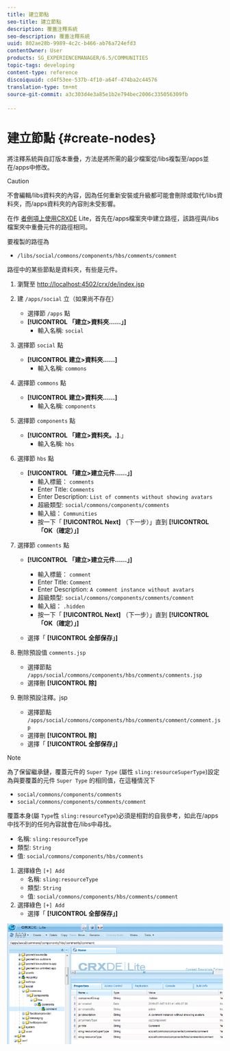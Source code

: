 ```yaml
---
title: 建立節點
seo-title: 建立節點
description: 覆蓋注釋系統
seo-description: 覆蓋注釋系統
uuid: 802ae28b-9989-4c2c-b466-ab76a724efd3
contentOwner: User
products: SG_EXPERIENCEMANAGER/6.5/COMMUNITIES
topic-tags: developing
content-type: reference
discoiquuid: cd4f53ee-537b-4f10-a64f-474ba2c44576
translation-type: tm+mt
source-git-commit: a3c303d4e3a85e1b2e794bec2006c335056309fb

---
```



# 建立節點 {#create-nodes}

將注釋系統與自訂版本重疊，方法是將所需的最少檔案從/libs複製至/apps並在/apps中修改。

>[!CAUTION]
>
>不會編輯/libs資料夾的內容，因為任何重新安裝或升級都可能會刪除或取代/libs資料夾，而/apps資料夾的內容則未受影響。

在作 [者例項上使用CRXDE](../../help/sites-developing/developing-with-crxde-lite.md) Lite，首先在/apps檔案夾中建立路徑，該路徑與/libs檔案夾中重疊元件的路徑相同。

要複製的路徑為

* `/libs/social/commons/components/hbs/comments/comment`

路徑中的某些節點是資料夾，有些是元件。

1. 瀏覽至 [http://localhost:4502/crx/de/index.jsp](http://localhost:4502/crx/de/index.jsp)
1. 建 `/apps/social` 立（如果尚不存在）
   * 選擇節 `/apps` 點
   * **[!UICONTROL 「建立>資料夾……」]**
      * 輸入名稱: `social`
1. 選擇節 `social` 點
   * **[!UICONTROL 建立>資料夾……]**
      * 輸入名稱: `commons`
1. 選擇節 `commons` 點
   * **[!UICONTROL 建立>資料夾……]**
      * 輸入名稱: `components`
1. 選擇節 `components` 點
   * **[!UICONTROL 「建立>資料夾。.]**.」
      * 輸入名稱: `hbs`
1. 選擇節 `hbs` 點
   * **[!UICONTROL 「建立>建立元件……」]**
      * 輸入標籤： `comments`
      * Enter Title: `Comments`
      * Enter Description: `List of comments without showing avatars`
      * 超級類型: `social/commons/components/comments`
      * 輸入組： `Communities`
      * 按一下「 **[!UICONTROL Next]** （下一步）」直到 **[!UICONTROL 「OK（確定）」]**
1. 選擇節 `comments` 點

   * **[!UICONTROL 「建立>建立元件……」]**

      * 輸入標籤： `comment`
      * Enter Title: `Comment`
      * Enter Description: `A comment instance without avatars`
      * 超級類型: `social/commons/components/comments/comment`
      * 輸入組： `.hidden`
      * 按一下「 **[!UICONTROL Next]** （下一步）」直到 **[!UICONTROL 「OK（確定）」]**
   * 選擇「 **[!UICONTROL 全部保存」]**
1. 刪除預設值 `comments.jsp`
   * 選擇節點 `/apps/social/commons/components/hbs/comments/comments.jsp`
   * 選擇刪 **[!UICONTROL 除]**
1. 刪除預設注釋。jsp
   * 選擇節點 `/apps/social/commons/components/hbs/comments/comment/comment.jsp`
   * 選擇刪 **[!UICONTROL 除]**
   * 選擇「 **[!UICONTROL 全部保存」]**

>[!NOTE]
>
>為了保留繼承鏈，覆蓋元件的 `Super Type` (屬性 `sling:resourceSuperType`)設定為與要覆蓋的元件 `Super Type` 的相同值，在這種情況下
>
>* `social/commons/components/comments`
>* `social/commons/components/comments/comment`
>



覆蓋本身(屬 `Type`性 `sling:resourceType`)必須是相對的自我參考，如此在/apps中找不到的任何內容就會在/libs中尋找。
* 名稱: `sling:resourceType`
* 類型: `String`
* 值: `social/commons/components/hbs/comments`

1. 選擇綠色 `[+] Add`
   * 名稱: `sling:resourceType`
   * 類型: `String`
   * 值: `social/commons/components/hbs/comments/comment`
1. 選擇綠色 `[+] Add`
   * 選擇「 **[!UICONTROL 全部保存」]**

![chlimage_1-4](assets/chlimage_1-4.png)

